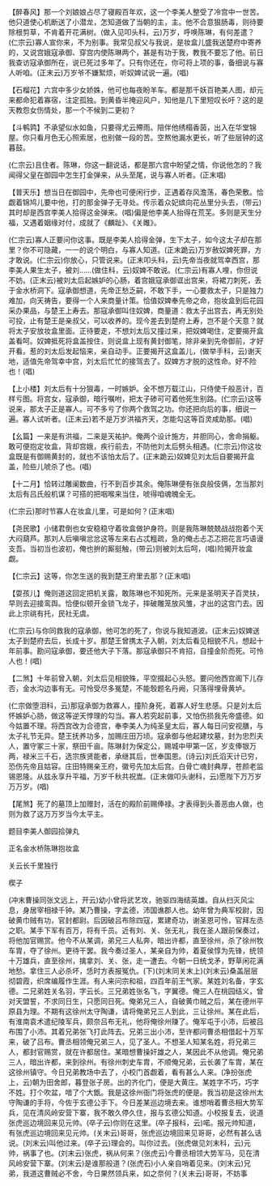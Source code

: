 <!-- { "loadSidebar": true } -->
【醉春风】那一个刘娘娘占尽了寝殿百年欢，这一个李美人整受了冷宫中一世苦。他只道使心机断送了小潜龙，怎知道做了当朝的主，主。他不合意狠肠毒，则待要除根剪草，不肯着开花满树。(做入见叩头科，云)万岁，呼唤陈琳，有何差遣？(仁宗云)寡人宣你来，不为别事。我常见叔父与我说，是妆盒儿盛我送楚府中寄养的，又说宫娥寇承御、穿宫内使陈琳两个，甚是有功于我，教我不要忘了他。前日我查访寇承御所在，说已死过多年了。只有你还在，你可将上项的事，备细说与寡人听咱。(正末云)万岁爷不嫌絮烦，听奴婢试说一遍。(唱)

【石榴花】六宫中多少女娇姝，他可也每夜盼羊车。都是那千妖百艳美人图，却元来都命犯着寡宿，注定孤独。到黄昏半掩迎风户，知他是几下里短叹长吁？这的是天教怨女伤情处，那一个不候到二更初？

【斗鹌鹑】不承望似水如鱼，只要得尤云殢雨。陪伴他绣榻香茵，出入在华堂锦屋。你只看月色无心照索居，也别做一段的苦。空熬他漏水更长，听了些层钟的这暮鼓。

(仁宗云)且住者。陈琳，你这一翻说话，都是那六宫中盼望之情，你说他怎的？我闻得父皇在御园中怎生打金弹来，从头至尾，说与寡人听者。(正末唱)

【普天乐】想当日在御园中，先帝也可便闲行步，正遇着存风澹荡，春色荣敷。恰觑着锦鸠儿要中他，打的那金弹子无寻处。传示着众妃嫔向花丛里分头去，(带云)其时却是西宫李美人拾得这金弹来。(唱)偏是他李美人抬得在荒芜。多则是天生分福，又遇着姻缘对付，成就了《麟趾》、《关雎》。

(仁宗云)寡人正要问你这事。既是李美人拾得金弹，生下太子，如今这太子却在那里？你不可隐藏，一一的说个明白，与寡人知道。(正末跪云)万岁赦奴婢死罪，方才敢说。(仁宗云)你放心，只管说来。(正末叩头科，云)先帝当夜就驾幸西宫，那李美人果生太子，被刘……(做住科，云)奴婢不敢说。(仁宗云)有寡人哩，你但说不妨。(正末云)被刘太后起嫉妒的心肠，着宫娥寇承御诓出宫来，将裙刀刺死，丢于金水桥洞下。寇承御想道，先帝正愁乏嗣，不敢下手，一心要救太子，只是独力难加，向天祷告，要得一个人来商量计策。恰值奴婢奉先帝之命，抱妆盒到后花园采办果品，与楚王上寿去。那寇承御叫住奴婢，商量道：救太子出宫去，再无别处可投，止有楚王是亲叔父，可以收养的。现今差去到楚府上寿，岂不是个天意？就将太子安放妆盒里面。正待要走，不想刘太后又撞过来，把奴婢喝住，定要揭开盒盖看呵。奴婢抵死将盒盖按住，则说盒上现有黄封御笔，除非亲到先帝御前，才好开看。惹的刘太后发起恼来，亲自动手。正要揭开这盒盖儿，(做举手科，云)谢天地，适值先帝驾幸中宫，刘太后忙忙的接驾去了。奴婢方才脱的这性命。好不险也！(唱)

【上小楼】刘太后有十分狠毒，一时嫉妒。全不想万载江山，只侍使千般恶计，百样亏图。将宫女，寇承御，暗行嘱咐，把太子碜可可着他死生别路。(仁宗云)这等说来，那太子正是寡人。可不多亏了你两个救驾之功。你还把向后的事，细说一遍。寡人试听者。(正末云)若不是万岁洪福齐天，怎能勾这等百灵咸助那。(唱)

【幺篇】一来是有洪福，二来是天祐护。俺两个设计施方，并胆同心，舍命捐躯。敢可便抱定妆盒，背却宫娥，疾行前去，不防他刘太后劈头相遇。(仁宗云)你这妆盒既是有御赐黄封的，就也不该怕太后了。(正末跪云)奴婢见刘太后自要揭开盒盖，险些儿唬杀了也。(唱)

【十二月】恰转过雕阑数曲，行不到百步其余。俺陈琳便有张良般伎俩，怎当那刘太后有吕氏般机谋？可搭的把咽喉来当住，唬得咱魂魄全无。

(仁宗云)那时节寡人在妆盒儿里，可是如何？(正末唱)

【尧民歌】小储君倒也女安稳稳守着妆盒做护身符。则是我陈琳兢兢战战抱着个天大闷葫芦。那刘人后嗔嗔忿忿这等左来右占忒粗疏，急的俺忐忐忑忑把花言巧语谩支吾。当初当也波初，俺也拚的厮挺触，(带云)则被刘太后呵，(唱)险揭开妆盒觑。

【仁宗云】这等，你怎生送的我到楚王府里去那？(正末唱)

【耍孩儿】俺则道这回定把机关露，敢陈琳也不知死所。元来是圣明天子百灵扶，早则去迎接鸾舆。恰便似顿开金锁飞龙子，摔破雕笼放风雏，才出的这宫门去。因此上宗祧有托，民社无虞。

(仁宗云)与你同救我的寇承御，他可怎的死了，你说与我知道波。(正末云)奴婢送太子到楚府去后，长成十岁。那楚王曾携太子入朝，刘太后看见相貌不凡，想起十年前事。勘问寇承御，要还他大子下落。那寇承御只不肯招，自撞金阶而死。可怜人也！(唱)

【二煞】十年前曾入朝，刘太后见相貌殊，平空掇起心头怒。要问他西宫阁下儿存否，金水沟边事有无。可怜受尽多冤楚，不能彀题名丹阙，只落得埋骨黄垆。

(仁宗做堕泪科，云)那寇承御为救寡人，撞阶身死，着寡人好生悲感。只是刘太后怀嫉妒心肠，做这等逆天悖理的勾当。寡人若究起前事，又怕伤损我先帝盛德。如今姑置不理。将西宫改为合德宫，奉李美人为纯圣皇太后，寡人每日问安视膳，与太子礼节无异。楚王抚养功多，加赐庄田万顷。寇承御与他起建坟墓，封为忠烈夫人，置守冢三十家，祭田千亩。陈琳封为保定公，赐城中甲第一区，岁支俸银万两，禄米三千石，选宗族贤能者，承继其后，世奉国恩。(诗云)刘氏滔天计已穷，恐伤先帝且姑容。庄田特赐亲王府，徽号先加太后宫。白骨亡魂封典厚，苍颜老监锡恩隆。从兹永享升平福，万岁千秋共祝嵩。(正末做叩头谢科，云)愿陛下万万岁万万岁。(唱)

【尾煞】死了的墓顶上加赠封，活在的殿阶前赐俸禄。才表得到头善恶由人做，也则为救了这万万岁当今太平主。

题目李美人御园拾弹丸

正名金水桥陈琳抱妆盒
　

关云长千里独行

楔子

(冲末曹操同张文远上，开云)幼小曾将武艺攻，驰驱四海结英雄。自从扫灭风尘息，身居宰相禄千钟。某乃曹操，字孟德，沛国谯郡人也。幼年曾为典军校尉，因破黄巾贼有功，官封都尉。后因破吕布除四寇，累建奇功，谢圣恩可怜，官拜左丞之职。某手下军有百万，将有千员。近有刘、关、张无礼，我在圣人跟前保奏过，将他加官赐赏。他今不从某调，弟兄三人私奔，暗出许都，直至徐州，杀了徐州牧车胄，夺了徐州。更待干罢。我今奏过圣人，某亲自为帅，着夏侯惇为先锋，统领十万雄兵，直至徐州，擒拿刘、关、张，走一遭去。今朝一日统戈矛，野草闲花满地愁。拿住三人必杀坏，恁时方表报冤仇。(下)(刘末同关末上)(刘末云)桑盖层层彻碧霞，织席编履作生涯。有人来问宗和祖，四百年前王气家。某姓刘名备，字玄德。二兄弟姓关名羽，字云长。三兄弟姓张名飞，字翼德。俺三人在桃园结义，曾对天盟誓，不求同日生，只愿同日死。俺弟兄三人，自破黄巾贼之后，某在德州平原县为理。不期有这徐州太守陶谦，请将俺弟兄三人到此，三让徐州。某在此后，有淮南袁术遣纪陵军兵，颇奈吕布无礼，他将俺徐州赚了。俺军屯于小沛，后被吕布围了小沛。其着兄弟张飞打此阵去。兄弟三出小沛，至许都问曹丞相借起十万军来，破了吕布。曹丞相领俺兄弟三人，见了圣人。不想圣人知某名姓，将兄弟三人，都封官赐赏，就在许都居住。某暗想曹操奸雄之人，某因此不从他调。俺兄弟三人，暗出许都，来到徐州。有徐州刺史车胄，不顺俺兄弟，云长袭了车胄，某在这徐州镇守。今日兄弟教场中去了，小校门首觑着，看有甚么人来。(净扮张虎上，云)朝为田舍郎，暮登张子房。出的齐化门，便是大黄庄。某姓字不巧，巧字不姓。打个吹盆，喑了个大甑。我是这徐州衙门将张虎的便是。我当初是这徐州太守陶谦的手将，今佐于玄德公手下。今日差某巡边境去来。谁想哨着曹丞相大势军兵，见在清风岭安营下寨，我不敢久停久住，报与玄德公知道。小校报复去，说道张虎巡边境回来见元帅。(卒子云)你则在这里。(卒子报科，云)喏。报元帅知道，有张虎巡边境回来见元帅。(关末云)哥哥，张虎巡边境回来见哥哥，必然有甚么话说。(刘末云)叫他过来。(卒子云)理会的。叫你过去。(张虎做见刘末科，云)元帅，祸事了也。(刘末云)张虎，祸从何来？(张虎云)今曹丞相领大势军马，见在清风岭安营下寨。(刘末云)是谁那般道？(张虎石)小人亲自哨着见来。(刘末云)兄弟，我道这曹贼必不舍，今日果然领兵来，如之奈何？(关末云)哥哥，不妨事
